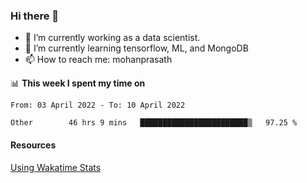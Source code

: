 ### Hi there 👋

- 🔭 I’m currently working as a data scientist.
- 🌱 I’m currently learning tensorflow, ML, and MongoDB
- 📫 How to reach me: mohanprasath

📊 **This week I spent my time on**
<!--START_SECTION:waka-->

```text
From: 03 April 2022 - To: 10 April 2022

Other        46 hrs 9 mins   ████████████████████████▒   97.25 %
```

<!--END_SECTION:waka-->

#### Resources
[Using Wakatime Stats](https://github.com/marketplace/actions/waka-readme)
